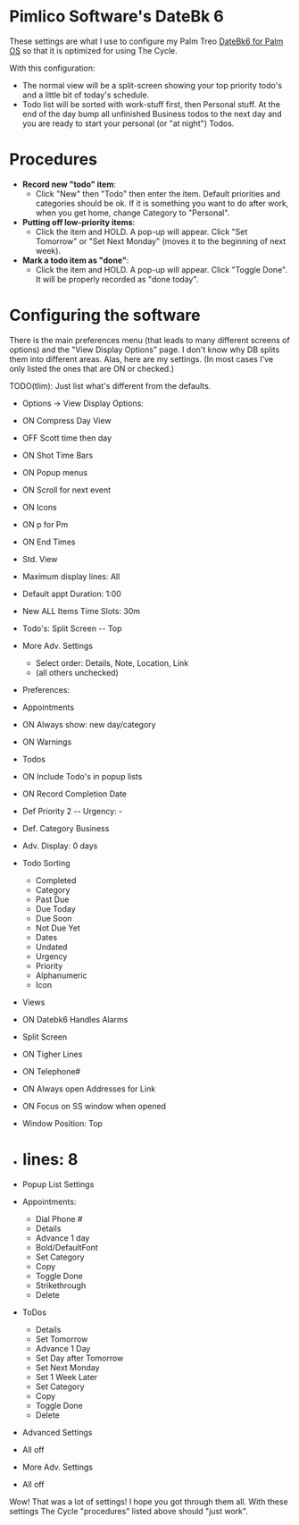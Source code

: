 # Pimlico Software's DateBk 6 #

These settings are what I use to configure my Palm Treo [DateBk6 for Palm OS](http://www.pimlicosoftware.com/datebk6.htm) so that it is optimized for using The Cycle.

With this configuration:

  * The normal view will be a split-screen showing your top priority todo's and a little bit of today's schedule.
  * Todo list will be sorted with work-stuff first, then Personal stuff.  At the end of the day bump all unfinished Business todos to the next day and you are ready to start your personal (or "at night") Todos.

# Procedures #

  * **Record new "todo" item**:
    * Click "New" then "Todo" then enter the item.  Default priorities and categories should be ok.  If it is something you want to do after work, when you get home, change Category to "Personal".
  * **Putting off low-priority items**:
    * Click the item and HOLD.  A pop-up will appear.  Click "Set Tomorrow" or "Set Next Monday" (moves it to the beginning of next week).
  * **Mark a todo item as "done"**:
    * Click the item and HOLD.  A pop-up will appear.  Click "Toggle Done".  It will be properly recorded as "done today".

# Configuring the software #

There is the main preferences menu (that leads to many different screens of options) and the "View Display Options" page.  I don't know why DB splits them into different areas.  Alas, here are my settings. (In most cases I've only listed the ones that are ON or checked.)

TODO(tlim): Just list what's different from the defaults.

  * Options -> View Display Options:

  * ON Compress Day View
  * OFF Scott time then day
  * ON Shot Time Bars
  * ON Popup menus
  * ON Scroll for next event
  * ON Icons
  * ON p for Pm
  * ON End Times
  * Std. View
  * Maximum display lines: All
  * Default appt Duration: 1:00
  * New ALL Items Time Slots: 30m
  * Todo's: Split Screen -- Top

  * More Adv. Settings
    * Select order: Details, Note, Location, Link
    * (all others unchecked)

  * Preferences:

  * Appointments

  * ON Always show: new day/category
  * ON Warnings

  * Todos

  * ON Include Todo's in popup lists
  * ON Record Completion Date
  * Def Priority 2 -- Urgency: -
  * Def. Category Business
  * Adv. Display: 0 days

  * Todo Sorting
    * Completed
    * Category
    * Past Due
    * Due Today
    * Due Soon
    * Not Due Yet
    * Dates
    * Undated
    * Urgency
    * Priority
    * Alphanumeric
    * Icon

  * Views

  * ON Datebk6 Handles Alarms

  * Split Screen

  * ON Tigher Lines
  * ON Telephone#
  * ON Always open Addresses for Link
  * ON Focus on SS window when opened
  * Window Position: Top
  * # lines: 8

  * Popup List Settings

  * Appointments:
    * Dial Phone #
    * Details
    * Advance 1 day
    * Bold/DefaultFont
    * Set Category
    * Copy
    * Toggle Done
    * Strikethrough
    * Delete

  * ToDos
    * Details
    * Set Tomorrow
    * Advance 1 Day
    * Set Day after Tomorrow
    * Set Next Monday
    * Set 1 Week Later
    * Set Category
    * Copy
    * Toggle Done
    * Delete

  * Advanced Settings

  * All off

  * More Adv. Settings

  * All off


Wow!  That was a lot of settings!  I hope you got through them all.  With these settings The Cycle "procedures" listed above should "just work".